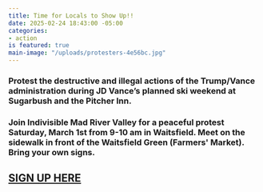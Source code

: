 ```yaml
---
title: Time for Locals to Show Up!!
date: 2025-02-24 18:43:00 -05:00
categories:
- action
is featured: true
main-image: "/uploads/protesters-4e56bc.jpg"
---
```


### Protest the destructive and illegal actions of the Trump/Vance administration during JD Vance’s planned ski weekend at  Sugarbush and the Pitcher Inn.

### Join Indivisible Mad River Valley for a peaceful protest Saturday, March 1st from 9-10 am in Waitsfield. Meet on the sidewalk in front of the Waitsfield Green (Farmers' Market). Bring your own signs.

## [SIGN UP HERE](https://www.mobilize.us/indivisiblemadrivervalley/event/758259/?referring_vol=4295329&share_context=dashboard-event-details&sharer_role=SharerRole.ORGANIZER)